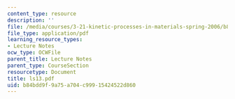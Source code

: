 ```yaml
---
content_type: resource
description: ''
file: /media/courses/3-21-kinetic-processes-in-materials-spring-2006/b84bdd9f9a75a704c99915424522d860_ls13.pdf
file_type: application/pdf
learning_resource_types:
- Lecture Notes
ocw_type: OCWFile
parent_title: Lecture Notes
parent_type: CourseSection
resourcetype: Document
title: ls13.pdf
uid: b84bdd9f-9a75-a704-c999-15424522d860
---
```

